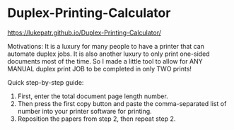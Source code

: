# Duplex-Printing-Calculator

https://lukepatr.github.io/Duplex-Printing-Calculator/

Motivations:
It is a luxury for many people to have a printer that can automate duplex jobs. It is also another luxury to only print one-sided documents most of the time. So I made a little tool to allow for ANY MANUAL duplex print JOB to be completed in only TWO prints!

Quick step-by-step guide:
1. First, enter the total document page length number.
2. Then press the first copy button and paste the comma-separated list of number into your printer software for printing.
3. Reposition the papers from step 2, then repeat step 2.
